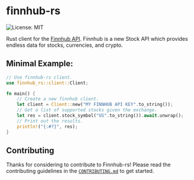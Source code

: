 # finnhub-rs

![License: MIT](https://img.shields.io/badge/License-MIT-red.svg)

Rust client for the [Finnhub API](https://finnhub.io/). Finnhub is a new Stock API which provides endless data for stocks, currencies, and crypto.

## Minimal Example:

```rust
// Use finnhub-rs client.
use finnhub_rs::client::Client;

fn main() {
    // Create a new finnhub client.
    let client = Client::new("MY FINNHUB API KEY".to_string());
    // Get a list of supported stocks given the exchange.
    let res = client.stock_symbol("US".to_string()).await.unwrap();
    // Print out the results.
    println!("{:#?}", res);
}
```

## Contributing

Thanks for considering to contribute to Finnhub-rs! Please read the contributing guidelines in the [`CONTRIBUTING.md`](https://github.com/henryboisdequin/finnhub-rs/blob/main/CONTRIBUTING.md) to get started.
